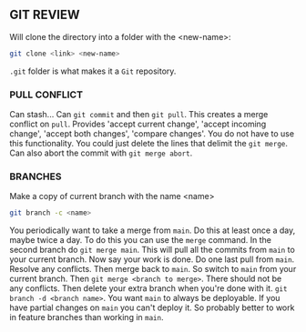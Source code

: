 ## GIT REVIEW
Will clone the directory into a folder with the \<new-name>:
```bash
git clone <link> <new-name>
```
`.git` folder is what makes it a `Git` repository.
### PULL CONFLICT
Can stash...
Can `git commit` and then `git pull`.
This creates a merge conflict on `pull`.
Provides 'accept current change', 'accept incoming change', 'accept both changes', 'compare changes'. You do not have to use this functionality. You could just delete the lines that delimit the `git merge`.
Can also abort the commit with `git merge abort`.
### BRANCHES
Make a copy of current branch with the name \<name>
```bash
git branch -c <name>
```
You periodically want to take a merge from `main`. Do this at least once a day, maybe twice a day. To do this you can use the `merge` command.
In the second branch do `git merge main`. This will pull all the commits from `main` to your current branch.
Now say your work is done. Do one last pull from `main`. Resolve any conflicts. Then merge back to `main`. So switch to `main` from your current branch. Then `git merge <branch to merge>`. There should not be any conflicts. Then delete your extra branch when you're done with it. `git branch -d <branch name>`.
You want `main` to always be deployable. If you have partial changes on `main` you can't deploy it. So probably better to work in feature branches than working in `main`.